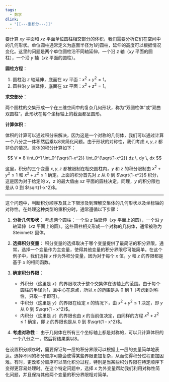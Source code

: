 ```yaml
---
tags:
  - 数学
dlink:
  - "[[---重积分---]]"
---
```

要计算 $xy$ 平面和 $xz$ 平面单位圆柱相交部分的体积，我们需要分析它们在空间中的几何形状。单位圆柱通常定义为底面半径为1的圆柱，延伸的高度可以根据情况变化。这里的问题是两个单位圆柱沿不同轴延伸，一个沿 $z$ 轴（$xy$ 平面的圆柱），一个沿 $y$ 轴（$xz$ 平面的圆柱）。

**圆柱方程**：

1. 圆柱沿 $z$ 轴延伸，底面在 $xy$ 平面：$x^2 + y^2 = 1$。
2. 圆柱沿 $y$ 轴延伸，底面在 $xz$ 平面：$x^2 + z^2 = 1$。

**求交部分**：

两个圆柱的交集形成一个在三维空间中的复杂几何形状，称为“双圆柱体”或“双曲双圆柱”。此形状在每个坐标轴上的截面都呈圆形。

**计算体积**：

体积的计算可以通过积分来解决，因为这是一个对称的几何体，我们可以通过计算一个八分之一体积然后乘以8来简化问题。由于形状的对称性，我们考虑 $x, y, z$ 都非负的情况。具体的积分计算如下：

$$
V = 8 \int_0^1 \int_0^{\sqrt{1-x^2}} \int_0^{\sqrt{1-x^2}} dz \, dy \, dx
$$

这里，积分的三个变量 $x, y, z$ 都被限制在相交圆柱内，$y$ 和 $z$ 的积分限制由 $x^2 + y^2 \leq 1$ 和 $x^2 + z^2 \leq 1$ 确定。上面的积分首先对 $z$ 从 0 到 $\sqrt{1-x^2}$ 积分，这是因为对于给定的 $x$，$z$ 的最大值由 $xz$ 平面的圆柱决定。同理，$y$ 的积分限也是从 0 到 $\sqrt{1-x^2}$。





---

这个问题中，判断积分顺序及其上下限涉及到理解交集体的几何形状以及坐标轴的对称性。在处理这种类型的重积分时，通常遵循以下步骤：

1. **分析几何形状**：
   考虑两个圆柱：一个沿 $z$ 轴延伸（$xy$ 平面上的圆），一个沿 $y$ 轴延伸（$xz$ 平面上的圆）。这些圆柱相交形成一个对称的几何体，通常被称为Steinmetz 固体。

2. **选择积分变量**：
   积分变量的选择取决于哪个变量提供了最简洁的积分界限。通常，选择一个变量作为主变量，使得其他变量的积分界限尽可能简单。在这个例子中，我们选择 $x$ 作为外积分变量，因为对于每个 $x$ 值，$y$ 和 $z$ 的界限都是基于 $x$ 的相同函数。

3. **确定积分界限**：
   - 外积分（这里是 $x$）的界限取决于整个交集体在该轴上的范围。由于每个圆柱的半径为1，且中心在原点，所以 $x$ 的范围是从 $0$ 到 $1$（考虑到对称性，只取一半即可）。
   - 中积分（这里是 $y$）的界限在给定 $x$ 的情况下，由 $x^2 + y^2 \leq 1$ 决定，即 $y$ 从 $0$ 到 $\sqrt{1 - x^2}$。
   - 内积分（这里是 $z$）的界限也由 $x$ 的当前值决定，由同样的方程 $x^2 + z^2 \leq 1$ 确定，即 $z$ 的界限也是从 $0$ 到 $\sqrt{1 - x^2}$。

4. **考虑对称性**：
   由于几何体在所有三个坐标轴上都是对称的，可以只计算体积的一个八分之一，然后将结果乘以8。

在设置积分顺序时，需要保证每一层的积分界限可以根据上一层的变量简单地表达。选择不同的积分顺序可能会使得某些界限更加复杂，从而使得积分过程更加困难。有时，更改积分顺序可以简化积分过程，特别是当某些积分界限在特定顺序下变得更容易处理时。在这个特定问题中，选择 $x$ 为外变量帮助我们利用对称性简化问题，并且保持其他两个变量的积分界限相对简单。